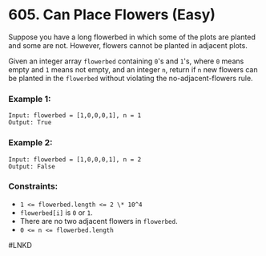 # 605. Can Place Flowers (Easy)

Suppose you have a long flowerbed in which some of the plots are planted and some are not. However, flowers cannot be planted in adjacent plots.

Given an integer array `flowerbed` containing `0`'s and `1`'s, where `0` means empty and `1` means not empty, and an integer `n`, return if `n` new flowers can be planted in the `flowerbed` without violating the no-adjacent-flowers rule.

### Example 1:

```
Input: flowerbed = [1,0,0,0,1], n = 1
Output: True
```

### Example 2:

```
Input: flowerbed = [1,0,0,0,1], n = 2
Output: False
```

### Constraints:

- `1 <= flowerbed.length <= 2 \* 10^4`
- `flowerbed[i]` is `0` or `1`.
- There are no two adjacent flowers in `flowerbed`.
- `0 <= n <= flowerbed.length`

#LNKD
